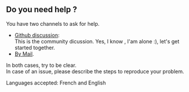 ## Do you need help ?

You have two channels to ask for help.

* [Github discussion](https://github.com/ViewTrack3D/lgs1920/discussions):  
This is the community dicussion. Yes, I know , I'am alone :), let's get started together.
* [By Mail](mailto:christian.denat@orange.fr).

In both cases, try to be clear.  
In case of an issue, please describe the steps to reproduce your problem.

Languages accepted: French and English